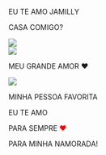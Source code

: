 <!DOCTYPE html>
<html lang="en" >
<head>
  <meta charset="UTF-8">
  <title>JA❤️</title>
  <link rel='stylesheet' href='https://fonts.googleapis.com/css2?family=Short+Stack&amp;family=Homemade+Apple&amp;display=swap'>
  <link rel="stylesheet" href="style.css">
</head>
<body>

<!-- Developed by Saravanan  -->
<div class="paper heart">
</div>
<div class="paper image">
  <p> EU TE AMO JAMILLY</p>
    <p>CASA COMIGO?  </p>
   <img src="imag - Copia.jpg" />
</div>
<div class="paper image">
  <p</p>
  <img src="img.jpg" />
</div>
<div class="paper image">
  <p> </p>
   <p> MEU GRANDE AMOR ❤️ </p>
  <img src="Imagem do WhatsApp de 2025-02-27 à(s) 19.33.17_3c1280d8 - Copia.jpg" />
</div>
<div class="paper red">
<p class="p1"> MINHA PESSOA FAVORITA</p>
<p class="p2"> </p>
</div>
<div class="paper">
<p class="p1">EU TE AMO  </p>
  <p class="p1">PARA SEMPRE <span style="color: red !important;">❤️</span></p>
</div>
<div class="paper">
<p class="p1">  PARA MINHA NAMORADA!</p>
</div>
<!-- javascript file -->
  <script  src="script.js"></script>
</body>
</html><html>

